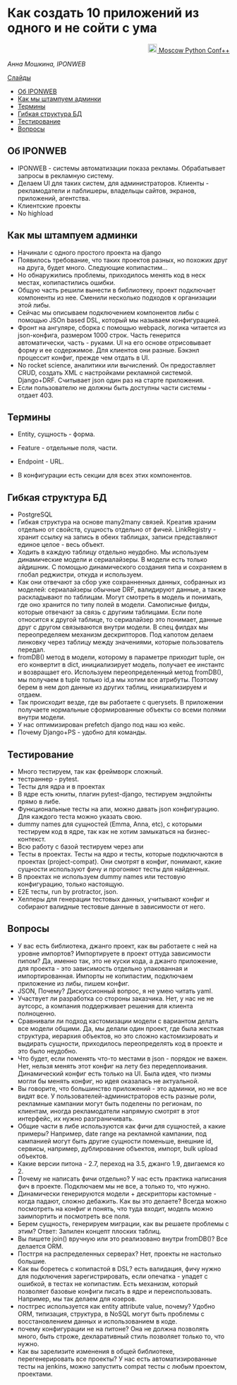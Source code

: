 # Как создать 10 приложений из одного и не сойти с ума

<p align="right">
<a href = "https://conf.python.ru/2019"><img src = "https://raw.githubusercontent.com/docops-hq/conf/master/moscowpython/19/static/i_pc.png" width="20px" height=20px"> Moscow Python Conf++</a> 
</p>


*Анна Мошкина, IPONWEB*

[Слайды](https://docs.google.com/presentation/d/1dCck9sMmuUQPvCir9rV0ht8mwksHtyVM2q5JiaZ1yvI/edit#slide=id.g43beb5c952_0_0)

- [Об IPONWEB](#Об_IPONWEB)
- [Как мы штампуем админки](#Как_мы_штампуем_админки)
- [Термины](#Термины)
- [Гибкая структура БД](#Гибкая_структура_БД)
- [Тестирование](#Тестирование)
- [Вопросы](#Вопросы)

## Об IPONWEB

* IPONWEB - системы автоматизации показа рекламы. Обрабатывает запросы в рекламную систему. 
* Делаем UI для таких систем, для администраторов. Клиенты - рекламодатели и паблишеры, владельцы сайтов, экранов, приложений, агентства. 
* Клиентские проекты
* No highload

## Как мы штампуем админки
 
 * Начинали с одного простого проекта на django
 * Появилось требование, что таких проектов разных, но похожих друг на друга, будет много. Следующие копипастим... 
 * Но обнаружились проблемы, приходилось менять код в неск местах, копипастились ошибки. 
 * Общую часть решили вынести в библиотеку, проект подключает компоненты из нее. Сменили несколько подходов к организации этой либы.  
* Сейчас мы описываем подключением компонентов либы с помощью JSOn based DSL, который мы называем конфигурацией. 
* Фронт на ангуляре, сборка с помощью webpack, логика читается из json-конфига, размером 1000 строк. Часть генерится автоматически, часть - руками. UI на его основе отрисовывает форму и ее содержимое. Для клиентов они разные. Бэкэнл процессит конфиг, прежде чем отдать в UI.
* No rocket science, аналитики или вычислений. Он предоставляет CRUD, создать XML с настройками рекламной системой. Django+DRF.  Считывает json один раз на старте приложения.  
* Если пользователю не должны быть доступны части системы - отдает 403. 

## Термины

* Entity, сущность - форма.
* Feature - отдельные поля, части. 
* Endpoint - URL. 

* В конфигурации есть секции для всех этих компонентов. 

## Гибкая структура БД

* PostgreSQL
* Гибкая структура на основе many2many связей. Креатив храним отдельно от свойств, сущность отдельно от фичей. LinkRegistry - хранит ссылку на запись в обеих таблицах, записи представляют единое целое - весь объект. 
* Ходить в каждую таблицу отдельно неудобно. Мы используем динамические модели и сериалайзеры. В модели есть только айдишник. С помощью динамического создания типа и сохраняем в глобал реджистри, откуда и используем. 
* Как они отвечают за сбор уже сохранненных данных, собранных из моделей: сериалайзеры обычные DRF, валидируют данные, а также раскладывают по таблицам. Могут смотреть в модель и понимать, где оно хранится по типу полей в модели. Самописные филды, которые отвечают за связь с другиим таблицами. 
Если поле относится к другой таблице, то сериалайзер это понимает, данные друг с другом связываются внутри модели. В спец филдах мы переопределяем механизм дескрипторов. Под капотом делаем линковку через таблицу между значениями, которые пользователь передал.
* fromDB() метод в модели, которому в параметре приходит tuple, он его конвертит в dict, инициализирует модель, получает ее инстантс и возвращает его. Используем переопределенный метод fromDB(), мы получаем в tuple только id,а мы хотим все атрибуты. Поэтому берем в нем доп данные из других таблиц, инициализируем и отдаем. 
* Так происходит везде, где вы работаете с querysets. В приложении получаете нормальные сформированные объекты со всеми полями внутри модели.
* У нас оптимизирован prefetch django под наш юз кейс. 
* Почему Django+PS - удобно для команды. 

## Тестирование

* Много тестируем, так как фреймворк сложный. 
* тестраннер - pytest. 
* Тесты для ядра и в проектах
* В ядре есть юниты, плагин pytest-django, тестируем эндпойнты прямо в либе. 
* Функциональные тесты на апи, можно давать json конфигурацию. Для каждого теста можно указать свою. 
* dummy names для сущностей (Emma, Anna, etc), с которыми тестируем код в ядре, так как не хотим замыкаться на бизнес-контекст. 
* Всю работу с базой тестируем через апи
* Тесты в проектах. Тесты на ядро и тесты, которые подключаются в проектах (project-compat). Они смотрят в конфиг, понимают, какие сущности используют фичу и прогоняют тесты для найденных. 
* В проектах не используем dummy names или тестовую конфигурацию, только настоящую. 
* E2E тесты, run by protractor, json. 
* Хелперы для генерации тестовых данных, учитывают конфиг и собирают валидные тестовые данные в зависимости от него. 

## Вопросы

* У вас есть библиотека, джанго проект, как вы работаете с ней на уровне импортов? Импортируете в проект оттуда зависимости пипом? Да, именно так, это не куски кода, а джанго приложение, для проекта -  это зависимость отдельно упакованная и импортированная. Импорты не копипастим, подключаем приложение из либы, пишем конфиг. 
* JSON, Почему? Дискуссионный вопрос, я не умею читать yaml. 
* Участвует ли разработка со стороны заказчика. Нет, у нас не не аутсорс, а компания поддерживает решения для клиента полноценно. 
* Сравнивали ли подход кастомизации модели с вариантом делать все модели общими. Да, мы делали один проект, где была жесткая структура, иерархия объектов, но это сложно кастомизировать и выдирать сущности, приходилось переопределять код в проекте и это было неудобно. 
* Что будет, если поменять что-то местами в json - порядок не важен. Нет, нельзя менять этот конфиг на лету без передеплоивания. Динамический конфиг есть только на UI. Была идея, что пиэмы могли бы менять конфиг, но идея оказалась не актуальной. 
* Вы говорите, что большинство приложений - это админки, но не все видят все. У пользователей-администраторов есть разные роли, рекламные кампании могут быть поделены по регионам, по клиентам, иногда рекламодатели напрямую смотрят в этот интерфейс, их нужно разграничивать. 
* Общие части в либе используются как фичи для сущностей, а какие примеры? Например, date range на рекламной кампании, под кампанией могут быть другие сущности поменьше, внешние id, сервисы, например, дублирование объектов, импорт, bulk upload объектов.
* Какие версии питона - 2.7, переход на 3.5, джанго 1.9, двигаемся ко 2. 
* Почему не написать фичи отдельно? У нас есть практика написания фич в проекте. Подключаем мы не все, а только то, что нужно. 
* Динамически генерируются модели + дескрипторы кастомные - когда падают, сложно дебажить. Как вы это делаете? Всегда можно посмотреть на конфиг и понять, что туда входит, модель можно заимпортить и посмотреть все поля. 
* Берем сущность, генерируем миграции, как вы решаете проблемы с этим? Ответ: Запилен концепт плоских таблиц. 
* Вы пишете join() вручную или это реализовано внутри fromDB()? Все делается ORM.
* Постгря на распределенных серверах? Нет, проекты не настолько большие. 
* Как вы боретесь с копипастой в DSL? есть валидация, фичу нужно для подключения зарегистрировать, если опечатка - упадет с ошибкой, в тестах не копипастим. Есть механизм, который позволяет базовые конфиги писать в ядре и переиспользовать. Например, мы так делаем для юзеров. 
* постгрес используется как entity attribute value, почему? Удобно ORM, типизация, структура, в NoSQL могут быть проблемы с восстановлением данных и использованием в коде.  
* почему конфигурации не на питоне? Она не должна позволять много, быть строже, декларативный стиль позволяет только то, что нужно. 
* Как вы зарелизите изменения в общей библиотеке, перегенерировать все проекты? У нас есть автоматизированные тесты на jenkins, можно запустить compat тесты с любым проектом, проектами. 
